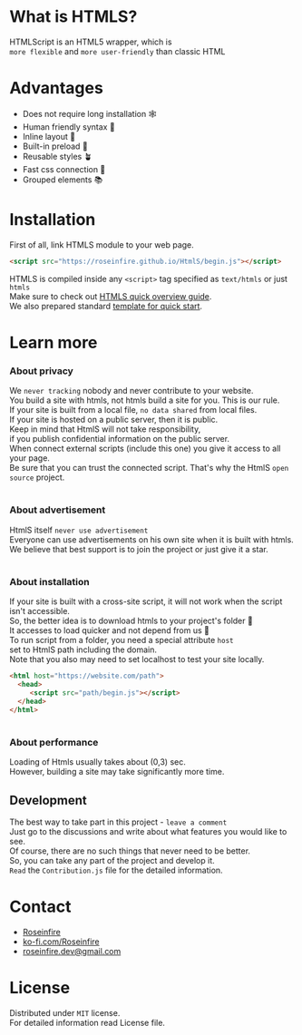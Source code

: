 # What is HTMLS?
HTMLScript is an HTML5 wrapper, which is <br>
`more flexible` and `more user-friendly` than classic HTML <br>

# Advantages

* Does not require long installation 🕸 
* Human friendly syntax 🔎 
* Inline layout 📝 
* Built-in preload 🥽 
* Reusable styles 🪴 
* Fast css connection 🐇 
* Grouped elements 📚 
  
# Installation
First of all, link HTMLS module to your web page.
```HTML
<script src="https://roseinfire.github.io/HtmlS/begin.js"></script>
```
HTMLS is compiled inside any `<script>` tag specified as `text/htmls` or just `htmls` <br>
Make sure to check out [HTMLS quick overview guide](QUICKOVERVIEW.md).<br>
We also prepared standard [template for quick start](Form.html).

# Learn more 
### About privacy
We `never tracking` nobody and never contribute to your website. <br>
You build a site with htmls, not htmls build a site for you. This is our rule. <br>
If your site is built from a local file, `no data shared` from local files. <br>
If your site is hosted on a public server, then it is public. <br>
Keep in mind that HtmlS will not take responsibility, <br>
if you publish confidential information on the public server.<br>
When connect external scripts (include this one) you give it access to all your page.<br>
Be sure that you can trust the connected script. That's why the HtmlS `open source` project.
#
### About advertisement
HtmlS itself `never use advertisement` <br>
Everyone can use advertisements on his own site when it is built with htmls. <br>
We believe that best support is to join the project or just give it a star. <br>
#
### About installation
If your site is built with a cross-site script, it will not work when the script isn't accessible. <br>
So, the better idea is to download htmls to your project's folder 📩 <br>
It accesses to load quicker and not depend from us 🚀 <br>
To run script from a folder, you need a special attribute `host`<br>
set to HtmlS path including the domain. <br>
Note that you also may need to set localhost to test your site locally.
```HTML
<html host="https://website.com/path">
  <head>
     <script src="path/begin.js"></script>
  </head>
</html>
```
#
### About performance
Loading of Htmls usually takes about (0,3) sec. <br>
However, building a site may take significantly more time.
## Development
The best way to take part in this project - `leave a comment` <br>
Just go to the discussions and write about what features you would like to see. <br>
Of course, there are no such things that never need to be better. <br>
So, you can take any part of the project and develop it. <br>
`Read` the `Contribution.js` file for the detailed information.
#
# Contact
* [Roseinfire](https://github.com/Roseinfire)
* [ko-fi.com/Roseinfire](https://ko-fi.com/roseinfire)
* roseinfire.dev@gmail.com

# License
Distributed under `MIT` license.<br>
For detailed information read License file.

